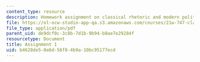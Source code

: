 ```yaml
---
content_type: resource
description: Homework assignment on classical rhetoric and modern political discourse.
file: https://ol-ocw-studio-app-qa.s3.amazonaws.com/courses/21w-747-classical-rhetoric-and-modern-political-discourse-fall-2009/b4628de50e6d56f84b9a10bc95177ecd_MIT21W_747_01F09_assn01.pdf
file_type: application/pdf
parent_uid: de9dcf0c-3c8b-7d1b-9b94-b8ae7e29284f
resourcetype: Document
title: Assignment 1
uid: b4628de5-0e6d-56f8-4b9a-10bc95177ecd
---
```

